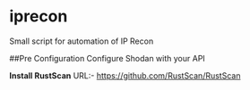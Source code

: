 # iprecon
Small script for automation of IP Recon

##Pre Configuration
Configure Shodan with your API

**Install RustScan**
URL:- https://github.com/RustScan/RustScan 

